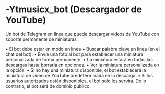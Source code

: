 # -Ytmusicx_bot (Descargador de YouTube)
Un bot de Telegram en línea que puede descargar videos de YouTube con soporte permanente de miniaturas


• El bot debe estar en modo en línea
• Buscar palabra clave en línea (en el chat del bot).
• Envíe una foto al bot para establecer una miniatura personalizada de forma permanente.
• La miniatura estará en todas las descargas hasta borrarla en opciones.
• Ver la miniatura personalizada en la opción.
• Si no hay una miniatura disponible, el bot establecerá la miniatura de video de YouTube predeterminada en la descarga.
• Si los usuarios autorizados están disponibles, el bot solo les servirá. De lo contrario, el bot será de dominio público.

